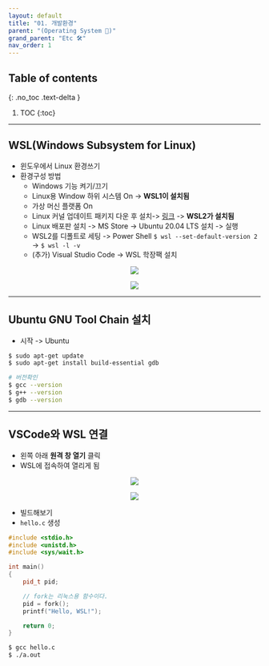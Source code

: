 ```yaml
---
layout: default
title: "01. 개발환경"
parent: "(Operating System 🌹)"
grand_parent: "Etc 🛠"
nav_order: 1
---
```


## Table of contents
{: .no_toc .text-delta }

1. TOC
{:toc}

---

## WSL(Windows Subsystem for Linux)

* 윈도우에서 Linux 환경쓰기
* 환경구성 방법
    * Windows 기능 켜기/끄기
    * Linux용 Window 하위 시스템 On -> **WSL1이 설치됨**
    * 가상 머신 플랫폼 On
    * Linux 커널 업데이트 패키지 다운 후 설치-> [링크](https://wslstorestorage.blob.core.windows.net/wslblob/wsl_update_x64.msi) -> **WSL2가 설치됨**
    * Linux 배포판 설치 -> MS Store -> Ubuntu 20.04 LTS 설치 -> 실행
    * WSL2를 디폴트로 세팅 -> Power Shell `$ wsl --set-default-version 2` -> `$ wsl -l -v`
    * (추가) Visual Studio Code -> WSL 학장팩 설치

<p align="center">
  <img src="https://taehyungs-programming-blog.github.io/blog/assets/images/etc/os/os-1-1.png"/>
</p>

<p align="center">
  <img src="https://taehyungs-programming-blog.github.io/blog/assets/images/etc/os/os-1-2.png"/>
</p>

---

## Ubuntu GNU Tool Chain 설치

* 시작 -> Ubuntu

```bash
$ sudo apt-get update
$ sudo apt-get install build-essential gdb

# 버전확인
$ gcc --version
$ g++ --version
$ gdb --version
```

---

## VSCode와 WSL 연결

* 왼쪽 아래 **원격 창 열기** 클릭
* WSL에 접속하여 열리게 됨

<p align="center">
  <img src="https://taehyungs-programming-blog.github.io/blog/assets/images/etc/os/os-1-3.png"/>
</p>

<p align="center">
  <img src="https://taehyungs-programming-blog.github.io/blog/assets/images/etc/os/os-1-4.png"/>
</p>

* 빌드해보기
* `hello.c` 생성

```cpp
#include <stdio.h>
#include <unistd.h>
#include <sys/wait.h>

int main()
{
    pid_t pid;

    // fork는 리눅스용 함수이다.
    pid = fork();
    printf("Hello, WSL!");

    return 0;
}
```

```bash
$ gcc hello.c
$ ./a.out
```